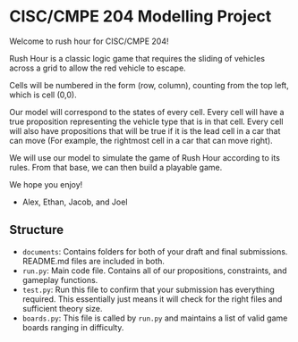 # CISC/CMPE 204 Modelling Project

Welcome to rush hour for CISC/CMPE 204!

Rush Hour is a classic logic game that requires the sliding of vehicles across a grid to allow the red vehicle
to escape.

Cells will be numbered in the form (row, column), counting from the top left, which is cell (0,0).

Our model will correspond to the states of every cell. Every cell will have a true proposition representing
the vehicle type that is in that cell. Every cell will also have propositions that will be true if it is the
lead cell in a car that can move (For example, the rightmost cell in a car that can move right).

We will use our model to simulate the game of Rush Hour according to its rules. From that base, we
can then build a playable game.

We hope you enjoy!

 - Alex, Ethan, Jacob, and Joel

## Structure

* `documents`: Contains folders for both of your draft and final submissions. README.md files are included in both.
* `run.py`: Main code file. Contains all of our propositions, constraints, and gameplay functions.
* `test.py`: Run this file to confirm that your submission has everything required. This essentially just means it will check for the right files and sufficient theory size.
* `boards.py`: This file is called by `run.py` and maintains a list of valid game boards ranging in difficulty.


